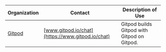 | Organization                                                             | Contact                                                                                                                                                                                                      | Description of Use                                                                                                                                                                                                                                                                                                                                   |
| ------------------------------------------------------------------------ | ------------------------------------------------------------------------------------------------------------------------------------------------------------------------------------------------------------ | ---------------------------------------------------------------------------------------------------------------------------------------------------------------------------------------------------------------------------------------------------------------------------------------------------------------------------------------------------- |
| [Gitpod](https://www.gitpod.io)                                          | [www.gitpod.io/chat](https://www.gitpod.io/chat)                                                                                                                                                             | Gitpod builds Gitpod with Gitpod on Gitpod.                                                                                                                                                                                                                                                                                                          |

